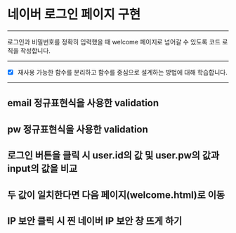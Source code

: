 # 네이버 로그인 페이지 구현

---

로그인과 비밀번호를 정확히 입력했을 때 welcome 페이지로 넘어갈 수 있도록 코드 로직을 작성합니다.


---
- [x] 재사용 가능한 함수를 분리하고 함수를 중심으로 설계하는 방법에 대해 학습합니다.

---

## email 정규표현식을 사용한 validation

## pw 정규표현식을 사용한 validation

## 로그인 버튼을 클릭 시 user.id의 값 및 user.pw의 값과 input의 값을 비교

## 두 값이 일치한다면 다음 페이지(welcome.html)로 이동

## IP 보안 클릭 시 찐 네이버 IP 보안 창 뜨게 하기